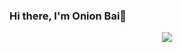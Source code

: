 ### Hi there, I'm Onion Bai👋
<p align="center">
    <a href="https://github.com/Onionbai"><img align="center" src="https://moe.stayclose.top/get/@:onionbai?theme=rule34"></a>
</p>

<!-- The plugin code is from Nriver@github.com/Nriver -->




<!--
**onionbai/onionbai** is a ✨ _special_ ✨ repository because its `README.md` (this file) appears on your GitHub profile.
Here are some ideas to get you started:

- 🔭 I’m currently working on ...
- 🌱 I’m currently learning ...
- 👯 I’m looking to collaborate on ...
- 🤔 I’m looking for help with ...
- 💬 Ask me about ...
- 📫 How to reach me: ...
- 😄 Pronouns: ...
- ⚡ Fun fact: ...
-->
